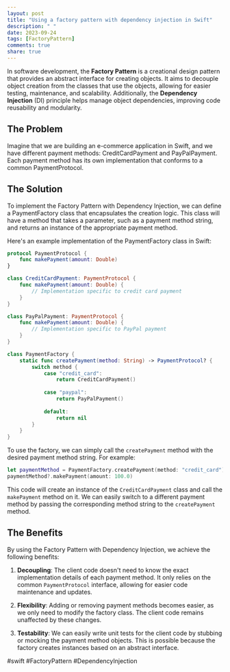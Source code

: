 ```yaml
---
layout: post
title: "Using a factory pattern with dependency injection in Swift"
description: " "
date: 2023-09-24
tags: [FactoryPattern]
comments: true
share: true
---
```


In software development, the **Factory Pattern** is a creational design pattern that provides an abstract interface for creating objects. It aims to decouple object creation from the classes that use the objects, allowing for easier testing, maintenance, and scalability. Additionally, the **Dependency Injection** (DI) principle helps manage object dependencies, improving code reusability and modularity.


## The Problem

Imagine that we are building an e-commerce application in Swift, and we have different payment methods: CreditCardPayment and PayPalPayment. Each payment method has its own implementation that conforms to a common PaymentProtocol.


## The Solution

To implement the Factory Pattern with Dependency Injection, we can define a PaymentFactory class that encapsulates the creation logic. This class will have a method that takes a parameter, such as a payment method string, and returns an instance of the appropriate payment method.

Here's an example implementation of the PaymentFactory class in Swift:

```swift
protocol PaymentProtocol {
    func makePayment(amount: Double)
}

class CreditCardPayment: PaymentProtocol {
    func makePayment(amount: Double) {
        // Implementation specific to credit card payment
    }
}

class PayPalPayment: PaymentProtocol {
    func makePayment(amount: Double) {
        // Implementation specific to PayPal payment
    }
}

class PaymentFactory {
    static func createPayment(method: String) -> PaymentProtocol? {
        switch method {
            case "credit_card":
                return CreditCardPayment()
                
            case "paypal":
                return PayPalPayment()
                
            default:
                return nil
        }
    }
}
```

To use the factory, we can simply call the `createPayment` method with the desired payment method string. For example:

```swift
let paymentMethod = PaymentFactory.createPayment(method: "credit_card")
paymentMethod?.makePayment(amount: 100.0)
```

This code will create an instance of the `CreditCardPayment` class and call the `makePayment` method on it. We can easily switch to a different payment method by passing the corresponding method string to the `createPayment` method.


## The Benefits

By using the Factory Pattern with Dependency Injection, we achieve the following benefits:

1. **Decoupling**: The client code doesn't need to know the exact implementation details of each payment method. It only relies on the common `PaymentProtocol` interface, allowing for easier code maintenance and updates.

2. **Flexibility**: Adding or removing payment methods becomes easier, as we only need to modify the factory class. The client code remains unaffected by these changes.

3. **Testability**: We can easily write unit tests for the client code by stubbing or mocking the payment method objects. This is possible because the factory creates instances based on an abstract interface.

#swift #FactoryPattern #DependencyInjection